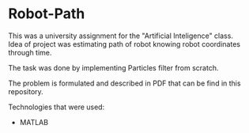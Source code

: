 # Robot-Path
This was a university assignment for the "Artificial Inteligence" class. <br/>
Idea of project was estimating path of robot knowing robot coordinates through time. 

The task was done by implementing Particles filter from scratch. 

The problem is formulated and described in PDF that can be find in this repository. 

Technologies that were used:
* MATLAB

